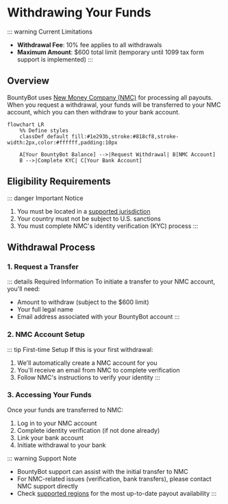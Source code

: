 # Withdrawing Your Funds

::: warning Current Limitations
- **Withdrawal Fee**: 10% fee applies to all withdrawals
- **Maximum Amount**: $600 total limit (temporary until 1099 tax form support is implemented)
:::

## Overview

BountyBot uses [New Money Company (NMC)](/guide/new-money-company) for processing all payouts. When you request a withdrawal, your funds will be transferred to your NMC account, which you can then withdraw to your bank account.

```mermaid
flowchart LR
    %% Define styles
    classDef default fill:#1e293b,stroke:#818cf8,stroke-width:2px,color:#ffffff,padding:10px
    
    A[Your BountyBot Balance] -->|Request Withdrawal| B[NMC Account]
    B -->|Complete KYC| C[Your Bank Account]
```

## Eligibility Requirements

::: danger Important Notice
1. You must be located in a [supported jurisdiction](/guide/supported-regions#payout-availability-nemo)
2. Your country must not be subject to U.S. sanctions
3. You must complete NMC's identity verification (KYC) process
:::

## Withdrawal Process

### 1. Request a Transfer

::: details Required Information
To initiate a transfer to your NMC account, you'll need:
- Amount to withdraw (subject to the $600 limit)
- Your full legal name
- Email address associated with your BountyBot account
:::

### 2. NMC Account Setup

::: tip First-time Setup
If this is your first withdrawal:
1. We'll automatically create a NMC account for you
2. You'll receive an email from NMC to complete verification
3. Follow NMC's instructions to verify your identity
:::

### 3. Accessing Your Funds

Once your funds are transferred to NMC:
1. Log in to your NMC account
2. Complete identity verification (if not done already)
3. Link your bank account
4. Initiate withdrawal to your bank

::: warning Support Note
- BountyBot support can assist with the initial transfer to NMC
- For NMC-related issues (verification, bank transfers), please contact NMC support directly
- Check [supported regions](/guide/supported-regions) for the most up-to-date payout availability
:::
